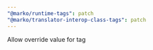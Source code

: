 ```yaml
---
"@marko/runtime-tags": patch
"@marko/translator-interop-class-tags": patch
---
```


Allow override value for <id> tag
